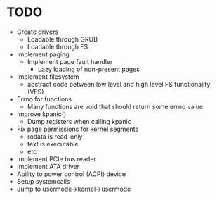 # TODO
- Create drivers
	- Loadable through GRUB
	- Loadable through FS
- Implement paging
	- Implement page fault handler
		- Lazy loading of non-present pages
- Implement filesystem
	- abstract code between low level and high level FS functionality (VFS)
- Errno for functions
	- Many functions are void that should return some errno value
- Improve kpanic()
	- Dump registers when calling kpanic
- Fix page permissions for kernel segments
	- rodata is read-only
	- text is executable
	- etc
- Implement PCIe bus reader
- Implement ATA driver
- Ability to power control (ACPI) device
- Setup systemcalls
- Jump to usermode->kernel->usermode